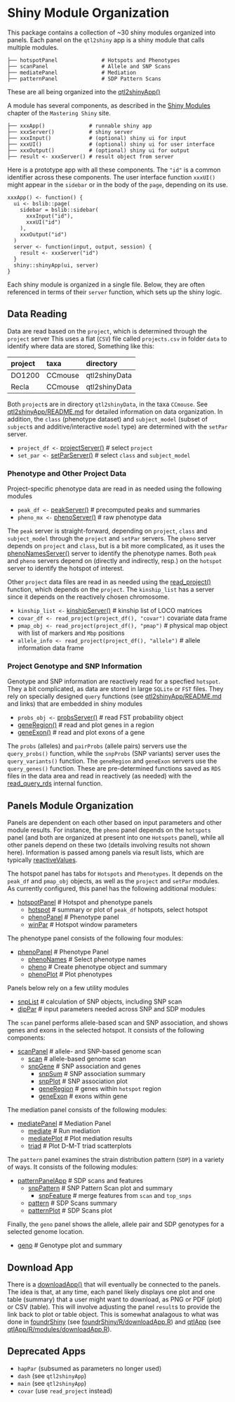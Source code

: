 # Shiny Module Organization

This package contains a collection of ~30 shiny modules organized
into panels.
Each panel on the `qtl2shiny` app is a shiny module that calls multiple
modules.

```
├── hotspotPanel              # Hotspots and Phenotypes
├── scanPanel                 # Allele and SNP Scans
├── mediatePanel              # Mediation
├── patternPanel              # SDP Pattern Scans
```

These are all being organized into the
[qtl2shinyApp()](https://github.com/byandell-sysgen/qtl2shiny/blob/refactor/R/qtl2shinyApp.R)

A module has several components, as described in the
[Shiny Modules](https://mastering-shiny.org/scaling-modules.html)
chapter of the `Mastering Shiny` site.

```
├── xxxApp()              # runnable shiny app
├── xxxServer()           # shiny server
├── xxxInput()            # (optional) shiny ui for input
├── xxxUI()               # (optional) shiny ui for user interface
├── xxxOutput()           # (optional) shiny ui for output
├── result <- xxxServer() # result object from server
```

Here is a prototype app with all these components.
The `"id"` is a common identifier across these components.
The user interface function `xxxUI()` might appear in the `sidebar`
or in the body of the `page`, depending on its use.

```
xxxApp() <- function() {
  ui <- bslib::page(
    sidebar = bslib::sidebar(
      xxxInput("id"),
      xxxUI("id")
    ),
    xxxOutput("id")
  )
  server <- function(input, output, session) {
    result <- xxxServer("id")
  }
  shiny::shinyApp(ui, server)
}
```

Each shiny module is organized in a single file.
Below, they are often referenced in terms of their `server` function,
which sets up the shiny logic.

## Data Reading

Data are read based on the `project`, which is determined through the 
`project` server
This uses a flat (`CSV`) file called `projects.csv` in folder `data`
to identify where data are stored,
Something like this:

|project|taxa|directory|
|:------|:---|:--------|
|DO1200|CCmouse|qtl2shinyData|
|Recla|CCmouse|qtl2shinyData|

Both `project`s are in directory `qtl2shinyData`, in the taxa `CCmouse`.
See
[qtl2shinyApp/README.md](https://github.com/byandell-sysgen/qtl2shinyApp/blob/main/README.md)
for detailed information on data organization.
In addition, the 
`class` (phenotype dataset) and
`subject_model` (subset of `subject`s and additive/interactive `model` type)
are determined with the `setPar` server.

- `project_df <-` [projectServer()](https://github.com/byandell-sysgen/qtl2shiny/blob/refactor/R/projectApp.R) #
select `project`
- `set_par <-` [setParServer()](https://github.com/byandell-sysgen/qtl2shiny/blob/refactor/R/setParApp.R) #
select `class` and `subject_model`

### Phenotype and Other Project Data

Project-specific phenotype data are read in as needed using the following modules 

- `peak_df <-` [peakServer()](https://github.com/byandell-sysgen/qtl2shiny/blob/refactor/R/peakApp.R) #
precomputed peaks and summaries
- `pheno_mx <-` [phenoServer()](https://github.com/byandell-sysgen/qtl2shiny/blob/refactor/R/phenoApp.R) #
raw phenotype data

The `peak` server is straight-forward, depending on `project`, `class` and `subject_model`
through the `project` and `setPar` servers.
The `pheno` server depends on `project` and `class`, but is a bit more complicated, as it uses the
[phenoNamesServer()](https://github.com/byandell-sysgen/qtl2shiny/blob/refactor/R/phenoNamesApp.R)
server to identify the phenotype names.
Both `peak` and `pheno` servers depend on (directly and indirectly, resp.)
on the `hotspot` server to identify the hotspot of interest.

Other `project` data files are read in as needed using the
[read_project()](https://github.com/byandell-sysgen/qtl2shiny/blob/refactor/R/readproject.R)
function, which depends on the `project`.
The `kinship_list` has a server since it depends on the reactively chosen chromosome.

- `kinship_list <-` [kinshipServer()](https://github.com/byandell-sysgen/qtl2shiny/blob/refactor/R/kinshipApp.R) #
kinship list of LOCO matrices
- `covar_df <- read_project(project_df(), "covar")` 
covariate data frame
- `pmap_obj <- read_project(project_df(), "pmap")` #
physical map object with list of markers and `Mbp` positions
- `allele_info <- read_project(project_df(), "allele")` #
allele information data frame

### Project Genotype and SNP Information

Genotype and SNP information are reactively read for a specfied `hotspot`.
They a bit complicated, as data are stored in large `SQLite` or `FST` files.
They rely on specially designed `query` functions (see
[qtl2shinyApp/README.md](https://github.com/byandell-sysgen/qtl2shinyApp/blob/main/README.md)
and links) that are embedded in shiny modules

- `probs_obj <-` [probsServer()](https://github.com/byandell-sysgen/qtl2shiny/blob/refactor/R/probsApp.R) #
read FST probability object
- [geneRegion()](https://github.com/byandell-sysgen/qtl2shiny/blob/refactor/R/geneRegionApp.R) #
read and plot genes in a region
- [geneExon()](https://github.com/byandell-sysgen/qtl2shiny/blob/refactor/R/geneExonApp.R) #
read and plot exons of a gene

The `probs` (alleles) and `pairProbs` (allele pairs) servers use the
`query_probs()` function, while the
`snpProbs` (SNP variants) server uses the
`query_variants()` function.
The `geneRegion` and `geneExon` servers use the
`query_genes()` function.
These are pre-determined functions saved as `RDS` files in the
data area and read in reactively (as needed) with the
[read_query_rds](https://github.com/byandell-sysgen/qtl2shiny/blob/refactor/R/read_query_rds.R)
internal function.

## Panels Module Organization

Panels are dependent on each other based on input parameters
and other module results.
For instance, the `pheno` panel depends on the `hotspots` panel
(and both are organized at present into one `Hotspots` panel),
while all other panels depend on these two
(details involving results not shown here).
Information is passed among panels via result lists,
which are typically
[reactiveValues](https://mastering-shiny.org/reactivity-objects.html).

The hotspot panel has tabs for `Hotspots` and `Phenotypes`.
It depends on the `peak_df` and `pmap_obj` objects, as well as the
`project` and `setPar` modules.
As currently configured, this panel has the following additional modules:

- [hotspotPanel](https://github.com/byandell-sysgen/qtl2shiny/blob/refactor/R/hotspotPanelApp.R) #
Hotspot and phenotype panels
  - [hotspot](https://github.com/byandell-sysgen/qtl2shiny/blob/refactor/R/hotspotApp.R) #
summary or plot of `peak_df` hotspots, select hotspot
  - [phenoPanel](https://github.com/byandell-sysgen/qtl2shiny/blob/refactor/R/phenoPanelApp.R) #
Phenotype panel
  - [winPar](https://github.com/byandell-sysgen/qtl2shiny/blob/refactor/R/winParApp.R) #
Hotspot window parameters
  
The phenotype panel consists of the following four modules:

- [phenoPanel](https://github.com/byandell-sysgen/qtl2shiny/blob/refactor/R/phenoPanelApp.R) #
Phenotype Panel
  - [phenoNames](https://github.com/byandell-sysgen/qtl2shiny/blob/refactor/R/phenoNamesApp.R) #
Select phenotype names
  - [pheno](https://github.com/byandell-sysgen/qtl2shiny/blob/refactor/R/phenoApp.R) #
Create phenotype object and summary
  - [phenoPlot](https://github.com/byandell-sysgen/qtl2shiny/blob/refactor/R/phenoPlotApp.R) #
Plot phenotypes

Panels below rely on a few utility modules

- [snpList](https://github.com/byandell-sysgen/qtl2shiny/blob/refactor/R/snpListApp.R) #
calculation of SNP objects, including SNP scan
- [dipPar](https://github.com/byandell-sysgen/qtl2shiny/blob/refactor/R/dipParApp.R) #
input parameters needed across SNP and SDP modules

The `scan` panel performs allele-based scan and SNP association,
and shows genes and exons in the selected hotspot.
It consists of the following components:

- [scanPanel](https://github.com/byandell-sysgen/qtl2shiny/blob/refactor/R/scanPanelApp.R) #
allele- and SNP-based genome scan
  - [scan](https://github.com/byandell-sysgen/qtl2shiny/blob/refactor/R/scanApp.R) #
allele-based genome scan
  - [snpGene](https://github.com/byandell-sysgen/qtl2shiny/blob/refactor/R/snpGeneApp.R) #
SNP association and genes
    - [snpSum](https://github.com/byandell-sysgen/qtl2shiny/blob/refactor/R/snpSumApp.R) #
SNP association summary
    - [snpPlot](https://github.com/byandell-sysgen/qtl2shiny/blob/refactor/R/snpPlotApp.R) #
SNP association plot
    - [geneRegion](https://github.com/byandell-sysgen/qtl2shiny/blob/refactor/R/geneRegionApp.R) #
genes within `hotspot` region
    - [geneExon](https://github.com/byandell-sysgen/qtl2shiny/blob/refactor/R/geneExonApp.R) #
exons within gene

The mediation panel consists of the following modules:

- [mediatePanel](https://github.com/byandell-sysgen/qtl2shiny/blob/refactor/R/phenoPanelApp.R) #
Mediation Panel
  - [mediate](https://github.com/byandell-sysgen/qtl2shiny/blob/refactor/R/phenoNamesApp.R) #
Run mediation
  - [mediatePlot](https://github.com/byandell-sysgen/qtl2shiny/blob/refactor/R/phenoApp.R) #
Plot mediation results
  - [triad](https://github.com/byandell-sysgen/qtl2shiny/blob/refactor/R/triadApp.R) #
Plot D-M-T triad scatterplots

The `pattern` panel examines the strain distribution pattern (`SDP`)
in a variety of ways.
It consists of the following modules:

- [patternPanelApp](https://github.com/byandell-sysgen/qtl2shiny/blob/refactor/R/patternPanelApp.R) #
SDP scans and features
  - [snpPattern](https://github.com/byandell-sysgen/qtl2shiny/blob/refactor/R/snpPatternApp.R) #
SNP Pattern Scan plot and summary
    - [snpFeature](https://github.com/byandell-sysgen/qtl2shiny/blob/refactor/R/snpFeatureApp.R) #
merge features from `scan` and `top_snps`
  - [pattern](https://github.com/byandell-sysgen/qtl2shiny/blob/refactor/R/patternApp.R) #
SDP Scans summary
  - [patternPlot](https://github.com/byandell-sysgen/qtl2shiny/blob/refactor/R/patternPlotApp.R) #
SDP Scans plot

Finally, the `geno` panel shows the allele, allele pair and SDP genotypes
for a selected genome location.

- [geno](https://github.com/byandell-sysgen/qtl2shiny/blob/refactor/R/genoApp.R) #
Genotype plot and summary

## Download App

There is a
[downloadApp()](https://github.com/byandell-sysgen/qtl2shiny/blob/refactor/R/downloadApp.R)
that will eventually be connected to the panels.
The idea is that, at any time, each panel likely displays one plot
and one table (summary) that a user might want to download,
as PNG or PDF (plot) or CSV (table).
This will involve adjusting the panel `result`s to provide the
link back to plot or table object.
This is somewhat analagous to what was done in
[foundrShiny](https://github.com/AttieLab-Systems-Genetics/foundrShiny)
(see [foundrShiny/R/downloadApp.R](https://github.com/AttieLab-Systems-Genetics/foundrShiny/blob/main/R/downloadApp.R))
and
[qtlApp](https://github.com/AttieLab-Systems-Genetics/qtlApp)
(see [qtlApp/R/modules/downloadApp.R](https://github.com/AttieLab-Systems-Genetics/qtlApp/blob/refactor/fs-reorg/R/modules/downloadApp.R)).

## Deprecated Apps

- `hapPar` (subsumed as parameters no longer used)
- `dash` (see `qtl2shinyApp`)
- `main` (see `qtl2shinyApp`)
- `covar` (use `read_project` instead)
